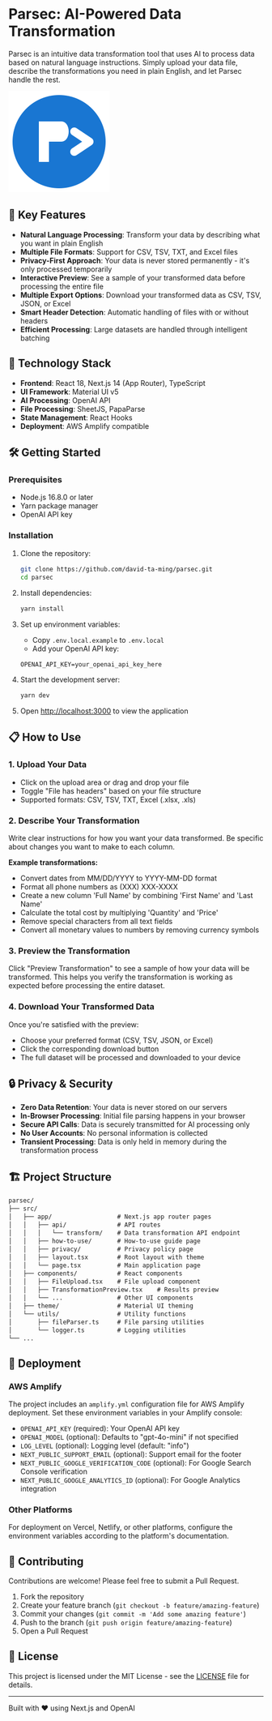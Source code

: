 # Parsec: AI-Powered Data Transformation

Parsec is an intuitive data transformation tool that uses AI to process data based on natural language instructions. Simply upload your data file, describe the transformations you need in plain English, and let Parsec handle the rest.

![Parsec Logo](public/favicon.svg)

## 🚀 Key Features

- **Natural Language Processing**: Transform your data by describing what you want in plain English
- **Multiple File Formats**: Support for CSV, TSV, TXT, and Excel files
- **Privacy-First Approach**: Your data is never stored permanently - it's only processed temporarily
- **Interactive Preview**: See a sample of your transformed data before processing the entire file
- **Multiple Export Options**: Download your transformed data as CSV, TSV, JSON, or Excel
- **Smart Header Detection**: Automatic handling of files with or without headers
- **Efficient Processing**: Large datasets are handled through intelligent batching

## 🔧 Technology Stack

- **Frontend**: React 18, Next.js 14 (App Router), TypeScript
- **UI Framework**: Material UI v5
- **AI Processing**: OpenAI API
- **File Processing**: SheetJS, PapaParse
- **State Management**: React Hooks
- **Deployment**: AWS Amplify compatible

## 🛠️ Getting Started

### Prerequisites

- Node.js 16.8.0 or later
- Yarn package manager
- OpenAI API key

### Installation

1. Clone the repository:
   ```bash
   git clone https://github.com/david-ta-ming/parsec.git
   cd parsec
   ```

2. Install dependencies:
   ```bash
   yarn install
   ```

3. Set up environment variables:
   - Copy `.env.local.example` to `.env.local`
   - Add your OpenAI API key:
   ```
   OPENAI_API_KEY=your_openai_api_key_here
   ```

4. Start the development server:
   ```bash
   yarn dev
   ```

5. Open [http://localhost:3000](http://localhost:3000) to view the application

## 📋 How to Use

### 1. Upload Your Data

- Click on the upload area or drag and drop your file
- Toggle "File has headers" based on your file structure
- Supported formats: CSV, TSV, TXT, Excel (.xlsx, .xls)

### 2. Describe Your Transformation

Write clear instructions for how you want your data transformed. Be specific about changes you want to make to each column.

**Example transformations:**
- Convert dates from MM/DD/YYYY to YYYY-MM-DD format
- Format all phone numbers as (XXX) XXX-XXXX
- Create a new column 'Full Name' by combining 'First Name' and 'Last Name'
- Calculate the total cost by multiplying 'Quantity' and 'Price'
- Remove special characters from all text fields
- Convert all monetary values to numbers by removing currency symbols

### 3. Preview the Transformation

Click "Preview Transformation" to see a sample of how your data will be transformed. This helps you verify the transformation is working as expected before processing the entire dataset.

### 4. Download Your Transformed Data

Once you're satisfied with the preview:
- Choose your preferred format (CSV, TSV, JSON, or Excel)
- Click the corresponding download button
- The full dataset will be processed and downloaded to your device

## 🔒 Privacy & Security

- **Zero Data Retention**: Your data is never stored on our servers
- **In-Browser Processing**: Initial file parsing happens in your browser
- **Secure API Calls**: Data is securely transmitted for AI processing only
- **No User Accounts**: No personal information is collected
- **Transient Processing**: Data is only held in memory during the transformation process

## 🏗️ Project Structure

```
parsec/
├── src/
│   ├── app/                  # Next.js app router pages
│   │   ├── api/              # API routes
│   │   │   └── transform/    # Data transformation API endpoint
│   │   ├── how-to-use/       # How-to-use guide page
│   │   ├── privacy/          # Privacy policy page
│   │   ├── layout.tsx        # Root layout with theme
│   │   └── page.tsx          # Main application page
│   ├── components/           # React components
│   │   ├── FileUpload.tsx    # File upload component
│   │   ├── TransformationPreview.tsx    # Results preview
│   │   └── ...               # Other UI components
│   ├── theme/                # Material UI theming
│   └── utils/                # Utility functions
│       ├── fileParser.ts     # File parsing utilities
│       └── logger.ts         # Logging utilities
└── ...
```

## 🚢 Deployment

### AWS Amplify

The project includes an `amplify.yml` configuration file for AWS Amplify deployment. Set these environment variables in your Amplify console:

- `OPENAI_API_KEY` (required): Your OpenAI API key
- `OPENAI_MODEL` (optional): Defaults to "gpt-4o-mini" if not specified
- `LOG_LEVEL` (optional): Logging level (default: "info")
- `NEXT_PUBLIC_SUPPORT_EMAIL` (optional): Support email for the footer
- `NEXT_PUBLIC_GOOGLE_VERIFICATION_CODE` (optional): For Google Search Console verification
- `NEXT_PUBLIC_GOOGLE_ANALYTICS_ID` (optional): For Google Analytics integration

### Other Platforms

For deployment on Vercel, Netlify, or other platforms, configure the environment variables according to the platform's documentation.

## 🤝 Contributing

Contributions are welcome! Please feel free to submit a Pull Request.

1. Fork the repository
2. Create your feature branch (`git checkout -b feature/amazing-feature`)
3. Commit your changes (`git commit -m 'Add some amazing feature'`)
4. Push to the branch (`git push origin feature/amazing-feature`)
5. Open a Pull Request

## 📜 License

This project is licensed under the MIT License - see the [LICENSE](LICENSE) file for details.

---

Built with ❤️ using Next.js and OpenAI